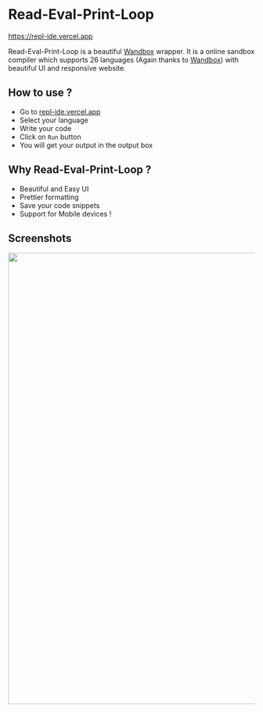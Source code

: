 # Read-Eval-Print-Loop

https://repl-ide.vercel.app

Read-Eval-Print-Loop is a beautiful [Wandbox](https://wandbox.org/) wrapper. It is a online sandbox compiler which supports 26 languages (Again thanks to [Wandbox](https://wandbox.org/)) with beautiful UI and responsive website.

## How to use ?

- Go to [repl-ide.vercel.app](https://repl-ide.vercel.app/)
- Select your language
- Write your code
- Click on `Run` button
- You will get your output in the output box

## Why Read-Eval-Print-Loop ?

- Beautiful and Easy UI
- Prettier formatting
- Save your code snippets
- Support for Mobile devices !

## Screenshots

<img width="920" src="https://github.com/jatindotdev/archive/assets/59236972/6a64c43b-3b44-41cd-a6db-b2d9183c1769" />
